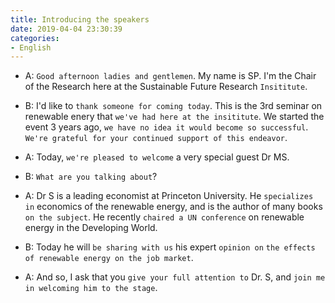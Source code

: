 ```yaml
---
title: Introducing the speakers
date: 2019-04-04 23:30:39
categories:
- English
---
```


- A: `Good afternoon ladies and gentlemen`. My name is SP. I'm the Chair of the Research here at the Sustainable Future Research `Insititute`.

- B: I'd like to `thank someone for coming today`. This is the 3rd seminar on renewable enery that `we've had here at the insititute`. We started the event 3 years ago, `we have no idea it would become so successful`. `We're grateful for your continued support of this endeavor`.

- A: Today, `we're pleased to welcome` a very special guest Dr MS.

- B: `What are you talking about`? 

- A: Dr S is a leading economist at Princeton University. He `specializes in` economics of the renewable energy, and is the author of many books `on the subject`. He recently `chaired a UN conference` on renewable energy in the Developing World.

- B: Today he will `be sharing with us` his expert `opinion on` `the effects of renewable energy on the job market`.

- A: And so, I ask that you `give your full attention to` Dr. S, and `join me in welcoming him to the stage`.